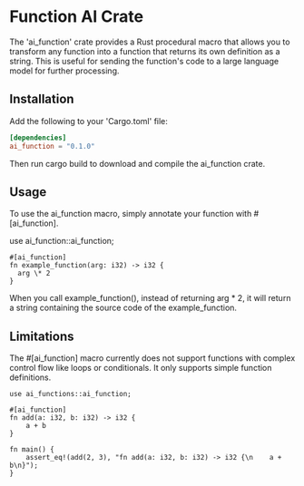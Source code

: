 # Function AI Crate

The 'ai_function' crate provides a Rust procedural macro that allows you to transform any function into a function that returns its own definition as a string. This is useful for sending the function's code to a large language model for further processing.

## Installation

Add the following to your 'Cargo.toml' file:

```toml
[dependencies]
ai_function = "0.1.0"
```

Then run cargo build to download and compile the ai_function crate.

## Usage

To use the ai_function macro, simply annotate your function with #[ai_function].

use ai_function::ai_function;

```
#[ai_function]
fn example_function(arg: i32) -> i32 {
  arg \* 2
}
```

When you call example_function(), instead of returning arg * 2, it will return a string containing the source code of the example_function.

## Limitations

The #[ai_function] macro currently does not support functions with complex control flow like loops or conditionals. It only supports simple function definitions.

```
use ai_functions::ai_function;

#[ai_function]
fn add(a: i32, b: i32) -> i32 {
    a + b
}

fn main() {
    assert_eq!(add(2, 3), "fn add(a: i32, b: i32) -> i32 {\n    a + b\n}");
}
```